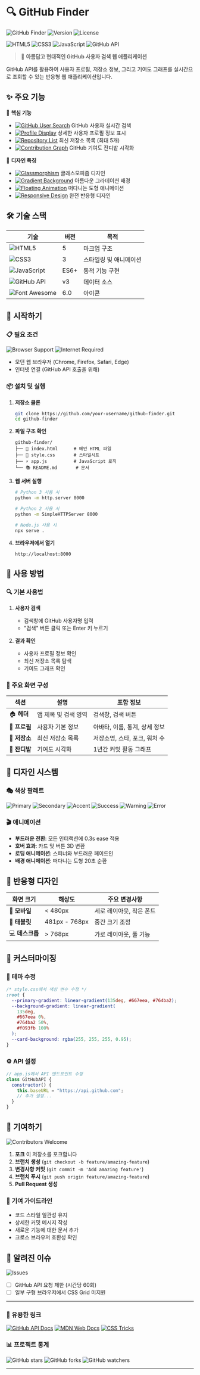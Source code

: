 # 🔍 GitHub Finder

![GitHub Finder](https://img.shields.io/badge/GitHub-Finder-667eea?style=for-the-badge&logo=github&logoColor=white)
![Version](https://img.shields.io/badge/version-2.0.0-764ba2?style=for-the-badge)
![License](https://img.shields.io/badge/license-MIT-f093fb?style=for-the-badge)

![HTML5](https://img.shields.io/badge/html5-%23E34F26.svg?style=for-the-badge&logo=html5&logoColor=white)
![CSS3](https://img.shields.io/badge/css3-%231572B6.svg?style=for-the-badge&logo=css3&logoColor=white)
![JavaScript](https://img.shields.io/badge/javascript-%23323330.svg?style=for-the-badge&logo=javascript&logoColor=%23F7DF1E)
![GitHub API](https://img.shields.io/badge/GitHub%20API-181717?style=for-the-badge&logo=github&logoColor=white)

> 🚀 **아름답고 현대적인 GitHub 사용자 검색 웹 애플리케이션**

GitHub API를 활용하여 사용자 프로필, 저장소 정보, 그리고 기여도 그래프를 실시간으로 조회할 수 있는 반응형 웹 애플리케이션입니다.

## ✨ 주요 기능

🎯 **핵심 기능**

- [![GitHub User Search](https://img.shields.io/badge/GitHub-User%20Search-success?style=flat-square&logo=github)](https://github.com) GitHub 사용자 실시간 검색
- [![Profile Display](https://img.shields.io/badge/Profile-Display-blue?style=flat-square&logo=user)](https://github.com) 상세한 사용자 프로필 정보 표시
- [![Repository List](https://img.shields.io/badge/Repository-List-orange?style=flat-square&logo=git)](https://github.com) 최신 저장소 목록 (최대 5개)
- [![Contribution Graph](https://img.shields.io/badge/Contribution-Graph-green?style=flat-square&logo=github)](https://github.com) GitHub 기여도 잔디밭 시각화

🎨 **디자인 특징**

- [![Glassmorphism](https://img.shields.io/badge/Design-Glassmorphism-purple?style=flat-square)](https://github.com) 글래스모피즘 디자인
- [![Gradient Background](https://img.shields.io/badge/Background-Gradient-pink?style=flat-square)](https://github.com) 아름다운 그라데이션 배경
- [![Floating Animation](https://img.shields.io/badge/Animation-Floating%20Shapes-cyan?style=flat-square)](https://github.com) 떠다니는 도형 애니메이션
- [![Responsive Design](https://img.shields.io/badge/Design-Responsive-red?style=flat-square&logo=css3)](https://github.com) 완전 반응형 디자인

## 🛠️ 기술 스택

| 기술                                                                                                            | 버전 | 목적                   |
| --------------------------------------------------------------------------------------------------------------- | ---- | ---------------------- |
| ![HTML5](https://img.shields.io/badge/HTML5-E34F26?style=flat&logo=html5&logoColor=white)                       | 5    | 마크업 구조            |
| ![CSS3](https://img.shields.io/badge/CSS3-1572B6?style=flat&logo=css3&logoColor=white)                          | 3    | 스타일링 및 애니메이션 |
| ![JavaScript](https://img.shields.io/badge/JavaScript-F7DF1E?style=flat&logo=javascript&logoColor=black)        | ES6+ | 동적 기능 구현         |
| ![GitHub API](https://img.shields.io/badge/GitHub%20API-181717?style=flat&logo=github&logoColor=white)          | v3   | 데이터 소스            |
| ![Font Awesome](https://img.shields.io/badge/Font%20Awesome-339AF0?style=flat&logo=fontawesome&logoColor=white) | 6.0  | 아이콘                 |

## 🚀 시작하기

### 📋 필요 조건

![Browser Support](https://img.shields.io/badge/Browser-Modern%20Browsers-brightgreen?style=flat-square&logo=googlechrome)
![Internet Required](https://img.shields.io/badge/Internet-Required-orange?style=flat-square&logo=wifi)

- 모던 웹 브라우저 (Chrome, Firefox, Safari, Edge)
- 인터넷 연결 (GitHub API 호출을 위해)

### 📦 설치 및 실행

1. **저장소 클론**

   ```bash
   git clone https://github.com/your-username/github-finder.git
   cd github-finder
   ```

2. **파일 구조 확인**

   ```
   github-finder/
   ├── 📄 index.html      # 메인 HTML 파일
   ├── 🎨 style.css       # 스타일시트
   ├── ⚡ app.js          # JavaScript 로직
   └── 📚 README.md       # 문서
   ```

3. **웹 서버 실행**

   ```bash
   # Python 3 사용 시
   python -m http.server 8000

   # Python 2 사용 시
   python -m SimpleHTTPServer 8000

   # Node.js 사용 시
   npx serve .
   ```

4. **브라우저에서 열기**
   ```
   http://localhost:8000
   ```

## 📖 사용 방법

### 🔍 기본 사용법

1. **사용자 검색**

   - 검색창에 GitHub 사용자명 입력
   - "검색" 버튼 클릭 또는 Enter 키 누르기

2. **결과 확인**
   - 사용자 프로필 정보 확인
   - 최신 저장소 목록 탐색
   - 기여도 그래프 확인

### 🎯 주요 화면 구성

| 섹션          | 설명                 | 포함 정보                     |
| ------------- | -------------------- | ----------------------------- |
| 🏠 **헤더**   | 앱 제목 및 검색 영역 | 검색창, 검색 버튼             |
| 👤 **프로필** | 사용자 기본 정보     | 아바타, 이름, 통계, 상세 정보 |
| 📁 **저장소** | 최신 저장소 목록     | 저장소명, 스타, 포크, 워처 수 |
| 🌱 **잔디밭** | 기여도 시각화        | 1년간 커밋 활동 그래프        |

## 🎨 디자인 시스템

### 🎭 색상 팔레트

![Primary](https://img.shields.io/badge/Primary-667eea-667eea?style=flat-square)
![Secondary](https://img.shields.io/badge/Secondary-764ba2-764ba2?style=flat-square)
![Accent](https://img.shields.io/badge/Accent-f093fb-f093fb?style=flat-square)
![Success](https://img.shields.io/badge/Success-10b981-10b981?style=flat-square)
![Warning](https://img.shields.io/badge/Warning-f59e0b-f59e0b?style=flat-square)
![Error](https://img.shields.io/badge/Error-ef4444-ef4444?style=flat-square)

### 🎬 애니메이션

- **부드러운 전환**: 모든 인터랙션에 0.3s ease 적용
- **호버 효과**: 카드 및 버튼 3D 변환
- **로딩 애니메이션**: 스피너와 부드러운 페이드인
- **배경 애니메이션**: 떠다니는 도형 20초 순환

## 📱 반응형 디자인

| 화면 크기       | 해상도        | 주요 변경사항            |
| --------------- | ------------- | ------------------------ |
| 📱 **모바일**   | < 480px       | 세로 레이아웃, 작은 폰트 |
| 📲 **태블릿**   | 481px - 768px | 중간 크기 조정           |
| 💻 **데스크톱** | > 768px       | 가로 레이아웃, 풀 기능   |

## 🔧 커스터마이징

### 🎨 테마 수정

```css
/* style.css에서 색상 변수 수정 */
:root {
  --primary-gradient: linear-gradient(135deg, #667eea, #764ba2);
  --background-gradient: linear-gradient(
    135deg,
    #667eea 0%,
    #764ba2 50%,
    #f093fb 100%
  );
  --card-background: rgba(255, 255, 255, 0.95);
}
```

### ⚙️ API 설정

```javascript
// app.js에서 API 엔드포인트 수정
class GitHubAPI {
  constructor() {
    this.baseURL = "https://api.github.com";
    // 추가 설정...
  }
}
```

## 🤝 기여하기

![Contributors Welcome](https://img.shields.io/badge/Contributors-Welcome-brightgreen?style=for-the-badge&logo=github)

1. **포크** 이 저장소를 포크합니다
2. **브랜치 생성** (`git checkout -b feature/amazing-feature`)
3. **변경사항 커밋** (`git commit -m 'Add amazing feature'`)
4. **브랜치 푸시** (`git push origin feature/amazing-feature`)
5. **Pull Request 생성**

### 📝 기여 가이드라인

- 코드 스타일 일관성 유지
- 상세한 커밋 메시지 작성
- 새로운 기능에 대한 문서 추가
- 크로스 브라우저 호환성 확인

## 🐛 알려진 이슈

![Issues](https://img.shields.io/badge/Known%20Issues-2-orange?style=flat-square&logo=github)

- [ ] GitHub API 요청 제한 (시간당 60회)
- [ ] 일부 구형 브라우저에서 CSS Grid 미지원

---

### 🔗 유용한 링크

[![GitHub API Docs](https://img.shields.io/badge/GitHub-API%20Docs-black?style=flat&logo=github)](https://docs.github.com/en/rest)
[![MDN Web Docs](https://img.shields.io/badge/MDN-Web%20Docs-black?style=flat&logo=mozilla)](https://developer.mozilla.org/)
[![CSS Tricks](https://img.shields.io/badge/CSS-Tricks-orange?style=flat&logo=css3)](https://css-tricks.com/)

### 📊 프로젝트 통계

![GitHub stars](https://img.shields.io/github/stars/username/github-finder?style=social)
![GitHub forks](https://img.shields.io/github/forks/username/github-finder?style=social)
![GitHub watchers](https://img.shields.io/github/watchers/username/github-finder?style=social)

---
